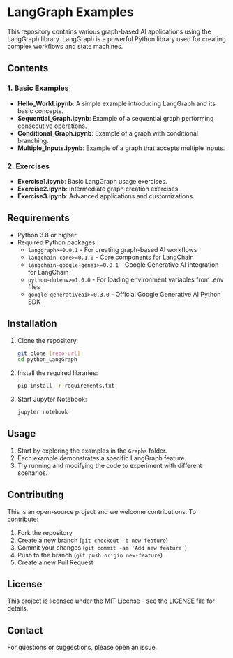 # LangGraph Examples

This repository contains various graph-based AI applications using the LangGraph library. LangGraph is a powerful Python library used for creating complex workflows and state machines.

## Contents

### 1. Basic Examples
- **Hello_World.ipynb**: A simple example introducing LangGraph and its basic concepts.
- **Sequential_Graph.ipynb**: Example of a sequential graph performing consecutive operations.
- **Conditional_Graph.ipynb**: Example of a graph with conditional branching.
- **Multiple_Inputs.ipynb**: Example of a graph that accepts multiple inputs.

### 2. Exercises
- **Exercise1.ipynb**: Basic LangGraph usage exercises.
- **Exercise2.ipynb**: Intermediate graph creation exercises.
- **Exercise3.ipynb**: Advanced applications and customizations.

## Requirements

- Python 3.8 or higher
- Required Python packages:
  - `langgraph>=0.0.1` - For creating graph-based AI workflows
  - `langchain-core>=0.1.0` - Core components for LangChain
  - `langchain-google-genai>=0.0.1` - Google Generative AI integration for LangChain
  - `python-dotenv>=1.0.0` - For loading environment variables from .env files
  - `google-generativeai>=0.3.0` - Official Google Generative AI Python SDK

## Installation

1. Clone the repository:
   ```bash
   git clone [repo-url]
   cd python_LangGraph
   ```

2. Install the required libraries:
   ```bash
   pip install -r requirements.txt
   ```

3. Start Jupyter Notebook:
   ```bash
   jupyter notebook
   ```

## Usage

1. Start by exploring the examples in the `Graphs` folder.
2. Each example demonstrates a specific LangGraph feature.
3. Try running and modifying the code to experiment with different scenarios.

## Contributing

This is an open-source project and we welcome contributions. To contribute:

1. Fork the repository
2. Create a new branch (`git checkout -b new-feature`)
3. Commit your changes (`git commit -am 'Add new feature'`)
4. Push to the branch (`git push origin new-feature`)
5. Create a new Pull Request

## License

This project is licensed under the MIT License - see the [LICENSE](LICENSE) file for details.

## Contact

For questions or suggestions, please open an issue.
